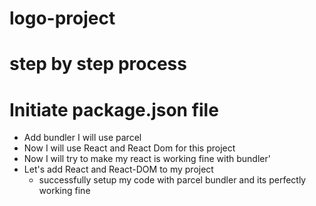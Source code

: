 <!-- @format -->

# logo-project

# step by step process

# Initiate package.json file

- Add bundler I will use parcel
- Now I will use React and React Dom for this project
- Now I will try to make my react is working fine with bundler'
- Let's add React and React-DOM to my project
  - successfully setup my code with parcel bundler and its perfectly working fine
